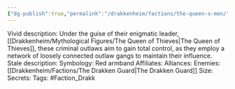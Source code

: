 ```yaml
---
{"dg-publish":true,"permalink":"/drakkenheim/factions/the-queen-s-men/"}
---
```



Vivid description: Under the guise of their enigmatic leader, [[Drakkenheim/Mythological Figures/The Queen of Thieves\|The Queen of Thieves]], these criminal outlaws aim to gain total control, as they employ a network of loosely connected outlaw gangs to maintain their influence.
Stale description: 
Symbology: Red armband
Affiliates: 
Alliances: 
Enemies: [[Drakkenheim/Factions/The Drakken Guard\|The Drakken Guard]]
Size: 
Secrets: 
Tags: #Faction_Drakk 